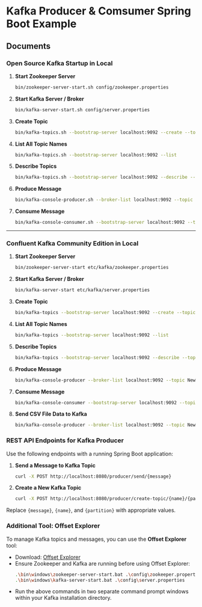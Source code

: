 # Kafka Producer & Comsumer Spring Boot Example

## Documents

### Open Source Kafka Startup in Local

1. **Start Zookeeper Server**
    ```sh
    bin/zookeeper-server-start.sh config/zookeeper.properties
    ```

2. **Start Kafka Server / Broker**
    ```sh
    bin/kafka-server-start.sh config/server.properties
    ```

3. **Create Topic**
    ```sh
    bin/kafka-topics.sh --bootstrap-server localhost:9092 --create --topic NewTopic --partitions 3 --replication-factor 1
    ```

4. **List All Topic Names**
    ```sh
    bin/kafka-topics.sh --bootstrap-server localhost:9092 --list
    ```

5. **Describe Topics**
    ```sh
    bin/kafka-topics.sh --bootstrap-server localhost:9092 --describe --topic NewTopic
    ```

6. **Produce Message**
    ```sh
    bin/kafka-console-producer.sh --broker-list localhost:9092 --topic NewTopic
    ```

7. **Consume Message**
    ```sh
    bin/kafka-console-consumer.sh --bootstrap-server localhost:9092 --topic NewTopic --from-beginning
    ```

---

### Confluent Kafka Community Edition in Local

1. **Start Zookeeper Server**
    ```sh
    bin/zookeeper-server-start etc/kafka/zookeeper.properties
    ```

2. **Start Kafka Server / Broker**
    ```sh
    bin/kafka-server-start etc/kafka/server.properties
    ```

3. **Create Topic**
    ```sh
    bin/kafka-topics --bootstrap-server localhost:9092 --create --topic NewTopic1 --partitions 3 --replication-factor 1
    ```

4. **List All Topic Names**
    ```sh
    bin/kafka-topics --bootstrap-server localhost:9092 --list
    ```

5. **Describe Topics**
    ```sh
    bin/kafka-topics --bootstrap-server localhost:9092 --describe --topic NewTopic1
    ```

6. **Produce Message**
    ```sh
    bin/kafka-console-producer --broker-list localhost:9092 --topic NewTopic1
    ```

7. **Consume Message**
    ```sh
    bin/kafka-console-consumer --bootstrap-server localhost:9092 --topic NewTopic1 --from-beginning
    ```

8. **Send CSV File Data to Kafka**
    ```sh
    bin/kafka-console-producer --broker-list localhost:9092 --topic NewTopic1 < bin/customers.csv
    ```

### REST API Endpoints for Kafka Producer

Use the following endpoints with a running Spring Boot application:

1. **Send a Message to Kafka Topic**
    ```sh
    curl -X POST http://localhost:8080/producer/send/{message}
    ```

2. **Create a New Kafka Topic**
    ```sh
    curl -X POST http://localhost:8080/producer/create-topic/{name}/{partition}
    ```

Replace `{message}`, `{name}`, and `{partition}` with appropriate values.

### Additional Tool: Offset Explorer

To manage Kafka topics and messages, you can use the **Offset Explorer** tool:
- Download: [Offset Explorer](https://www.kafkatool.com/download.html)
- Ensure Zookeeper and Kafka are running before using Offset Explorer:
    ```sh
    .\bin\windows\zookeeper-server-start.bat .\config\zookeeper.properties
    .\bin\windows\kafka-server-start.bat .\config\server.properties
    ```
- Run the above commands in two separate command prompt windows within your Kafka installation directory.

